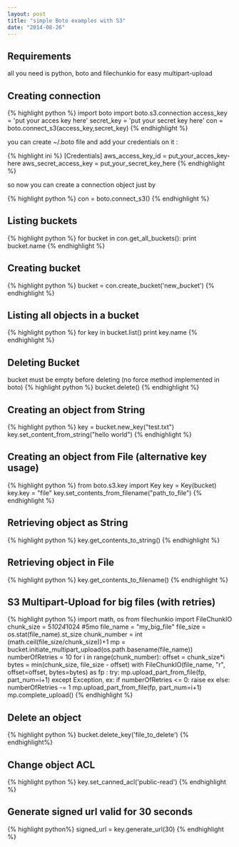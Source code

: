 ```yaml
---
layout: post
title: "simple Boto examples with S3"
date: "2014-08-26"
---
```

Requirements
------------
all you need is python, boto and filechunkio for easy multipart-upload

Creating connection
-------------------
{% highlight python %}
import boto
import boto.s3.connection
access_key = 'put your acces key here'
secret_key = 'put your secret key here'
con = boto.connect_s3(access_key,secret_key)
{% endhighlight %}

you can create ~/.boto file and add your credentials on it :

{% highlight ini %}
[Credentials]
aws_access_key_id = put_your_acces_key-here
aws_secret_access_key = put_your_secret_key_here
{% endhighlight %}

so now you can create a connection object just by

{% highlight python %}
con = boto.connect_s3()
{% endhighlight %}

Listing buckets
---------------
{% highlight python %}
for bucket in con.get_all_buckets():
  print bucket.name
{% endhighlight %}

Creating bucket
---------------
{% highlight python %}
bucket = con.create_bucket('new_bucket')
{% endhighlight %}

Listing all objects in a bucket
-------------------------------
{% highlight python %}
for key in bucket.list()
  print key.name
{% endhighlight %}

Deleting Bucket
---------------
bucket must be empty before deleting (no force method implemented in boto)
{% highlight python %}
bucket.delete()
{% endhighlight %}

Creating an object from String
------------------------------
{% highlight python %}
key = bucket.new_key("test.txt")
key.set_content_from_string("hello world")
{% endhighlight %}

Creating an object from File (alternative key usage)
---------------------------------------------------
{% highlight python %}
from boto.s3.key import Key
key = Key(bucket)
key.key = "file"
key.set_contents_from_filename("path_to_file")
{% endhighlight %}

Retrieving object as String
---------------------------
{% highlight python %}
key.get_contents_to_string()
{% endhighlight %}

Retrieving object in File
-------------------------
{% highlight python %}
key.get_contents_to_filename()
{% endhighlight %}

S3 Multipart-Upload for big files (with retries)
---------------------------------
{% highlight python %}
import math, os
from filechunkio import FileChunkIO
chunk_size = 5*1024*1024 #5mo
file_name = "my_big_file"
file_size = os.stat(file_name).st_size
chunk_number = int (math.ceil(file_size/chunk_size))+1
mp = bucket.initiate_multipart_upload(os.path.basename(file_name))
numberOfRetries = 10
for i in range(chunk_number):
    offset = chunk_size*i
    bytes = min(chunk_size, file_size - offset)
    with FileChunkIO(file_name, "r", offset=offset, bytes=bytes) as fp :
        try:
            mp.upload_part_from_file(fp, part_num=i+1)
        except Exception, ex:
            if numberOfRetries <= 0:
                raise ex
            else:
                numberOfRetries -= 1
                mp.upload_part_from_file(fp, part_num=i+1)
mp.complete_upload()
{% endhighlight %}

Delete an object
----------------
{% highlight python %}
bucket.delete_key('file_to_delete')
{% endhighlight%}

Change object ACL
-----------------
{% highlight python %}
key.set_canned_acl('public-read')
{% endhighlight %}

Generate signed url valid for 30 seconds
---------------------------------------
{% highlight python%}
signed_url = key.generate_url(30)
{% endhighlight %}
